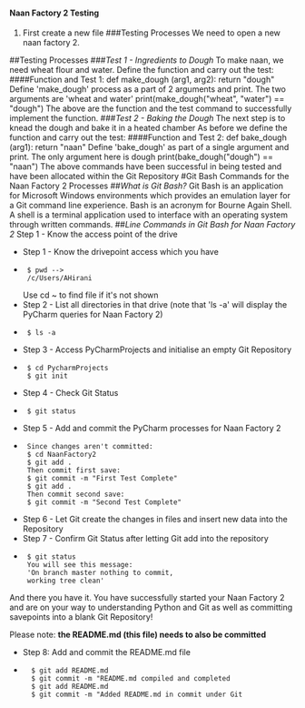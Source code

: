 #### Naan Factory 2 Testing

1. First create a new file
###Testing Processes
We need to open a new naan factory 2.

##Testing Processes 
###*Test 1 - Ingredients to Dough*
To make naan, we need wheat flour and water. Define the function and carry out the test:
####Function and Test 1:
def make_dough (arg1, arg2):
    return "dough"
Define 'make_dough' process as a part of 2 arguments and print. The two arguments are 'wheat and water'
print(make_dough("wheat", "water") == "dough")
The above are the function and the test command to successfully implement the function.
###*Test 2 - Baking the Dough*
The next step is to knead the dough and bake it in a heated chamber
As before we define the function and carry out the test:
####Function and Test 2:
def bake_dough (arg1):
    return "naan"
Define 'bake_dough' as part of a single argument and print. The only argument here is dough
print(bake_dough("dough") == "naan")
The above commands have been successful in being tested and have been allocated within the Git Repository
#Git Bash Commands for the Naan Factory 2 Processes
##*What is Git Bash?*
Git Bash is an application for Microsoft Windows environments which provides an emulation layer for a Git command line experience. Bash is an acronym for Bourne Again Shell. A shell is a terminal application used to interface with an operating system through written commands.
##*Line Commands in Git Bash for Naan Factory 2*
Step 1 - Know the access point of the drive
- Step 1 - Know the drivepoint access which you have
-      $ pwd -->
       /c/Users/AHirani
   Use cd ~ to find file if it's not shown
- Step 2 - List all directories in that drive (note that 'ls -a' will display the PyCharm queries for Naan Factory 2)
-      $ ls -a
- Step 3 - Access PyCharmProjects and initialise an empty Git Repository
-      $ cd PycharmProjects
       $ git init
- Step 4 - Check Git Status
-      $ git status
- Step 5 - Add and commit the PyCharm processes for Naan Factory 2
-      Since changes aren't committed:
       $ cd NaanFactory2
       $ git add .
       Then commit first save:
       $ git commit -m "First Test Complete"
       $ git add .
       Then commit second save:
       $ git commit -m "Second Test Complete"
- Step 6 - Let Git create the changes in files and insert new data into the Repository
- Step 7 - Confirm Git Status after letting Git add into the repository
-      $ git status
       You will see this message:
       'On branch master nothing to commit, 
       working tree clean'
And there you have it. You have successfully started your Naan Factory 2 and are on your way to understanding Python and Git as well as committing savepoints into a blank Git Repository!
       
Please note: **the README.md (this file) needs to also be committed**
- Step 8: Add and commit the README.md file
-       $ git add README.md
        $ git commit -m "README.md compiled and completed
        $ git add README.md
        $ git commit -m "Added README.md in commit under Git
